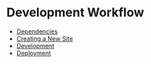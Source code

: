 # Development Workflow
 
* [Dependencies](dependencies.md)
* [Creating a New Site](creating_a_new_site.md)
* [Development](development.md)
* [Deployment](deployment.md)